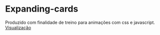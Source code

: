 # Expanding-cards
Produzido com finalidade de treino para animações com css e javascript.
<br>
<a target="_blank" href="https://felipelouzeiro.github.io/Expanding-cards/">Visualização</a>

